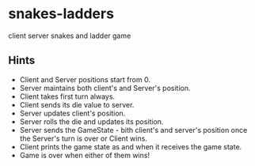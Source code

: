 # snakes-ladders
client server snakes and ladder game

## Hints
 
 * Client and Server positions start from 0.
 * Server maintains both client's and Server's position.
 * Client takes first turn always.
 * Client sends its die value to server.
 * Server updates client's position. 
 * Server rolls the die and updates its position.
 * Server sends the GameState - bith client's and server's position once the Server's turn is over or Client wins.
 * Client prints the game state as and when it receives the game state.
 * Game is over when either of them wins!
  
